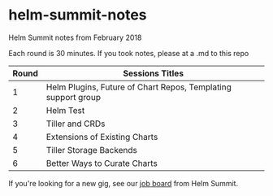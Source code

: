 # helm-summit-notes
Helm Summit notes from February 2018

Each round is 30 minutes. If you took notes, please at a <session-name>.md to this repo

| Round | Sessions Titles |
|-------|-----------------|
|   1   | Helm Plugins, Future of Chart Repos, Templating support group|
|   2   | Helm Test |
|   3   | Tiller and CRDs |
|   4   | Extensions of Existing Charts |
|   5   | Tiller Storage Backends |
|   6   | Better Ways to Curate Charts |

If you're looking for a new gig, see our [job board](helm-summit-jobs.md) from Helm Summit.
